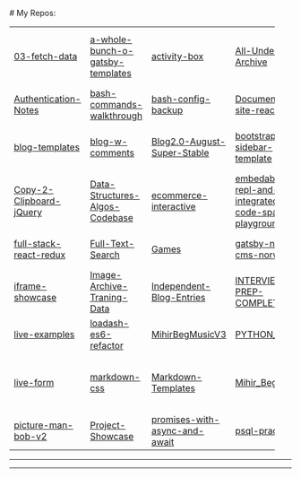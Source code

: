 \# My Repos:

<table style="width:94%;"><colgroup><col style="width: 6%" /><col style="width: 7%" /><col style="width: 7%" /><col style="width: 10%" /><col style="width: 8%" /><col style="width: 7%" /><col style="width: 7%" /><col style="width: 7%" /><col style="width: 8%" /><col style="width: 7%" /><col style="width: 7%" /><col style="width: 6%" /><col style="width: 7%" /></colgroup><tbody><tr class="odd"><td><a href="https://github.com/bgoonz/03-fetch-data">03-fetch-data</a></td><td><a href="https://github.com/bgoonz/a-whole-bunch-o-gatsby-templates">a-whole-bunch-o-gatsby-templates</a></td><td><a href="https://github.com/bgoonz/activity-box">activity-box</a></td><td><a href="https://github.com/bgoonz/All-Undergrad-Archive">All-Undergrad-Archive</a></td><td><a href="https://github.com/bgoonz/design-home-page-with-routes-bq5v7k">design-home-page-with-routes-bq5v7k</a></td><td><a href="https://github.com/bgoonz/alternate-blog-theme">alternate-blog-theme</a></td><td><a href="https://github.com/bgoonz/anki-cards">anki-cards</a></td><td><a href="https://github.com/bgoonz/ask-me-anything">ask-me-anything</a></td><td><a href="https://github.com/bgoonz/atlassian-templates">atlassian-templates</a></td><td><a href="https://github.com/bgoonz/atlassian-templates">atlassian-templates</a></td><td><a href="https://github.com/bgoonz/docs-collection">docs-collection</a></td><td><a href="https://github.com/bgoonz/DATA_STRUC_PYTHON_NOTES">DATA_STRUC_PYTHON_NOTES</a></td><td><a href="https://github.com/bgoonz/DS-ALGO-OFFICIAL">DS-ALGO-OFFICIAL</a></td></tr><tr class="even"><td><a href="https://github.com/bgoonz/Authentication-Notes">Authentication-Notes</a></td><td><a href="https://github.com/bgoonz/bash-commands-walkthrough">bash-commands-walkthrough</a></td><td><a href="https://github.com/bgoonz/bash-config-backup">bash-config-backup</a></td><td><a href="https://github.com/bgoonz/Documentation-site-react">Documentation-site-react</a></td><td><a href="https://github.com/bgoonz/bash-shell-utility-functions">bash-shell-utility-functions</a></td><td><a href="https://github.com/bgoonz/bass-station">bass-station</a></td><td><a href="https://github.com/bgoonz/BGOONZBLOG2.0STABLE">BGOONZBLOG2.0STABLE</a></td><td><a href="https://github.com/bgoonz/bgoonz">bgoonz</a></td><td><a href="https://github.com/bgoonz/BGOONZBLOG2.0STABLE">BGOONZBLOG2.0STABLE</a></td><td><a href="https://github.com/bgoonz/BGOONZ_BLOG_2.0">BGOONZ_BLOG_2.0</a></td><td><a href="https://github.com/bgoonz/Binary-Search">Binary-Search</a></td><td><a href="https://github.com/bgoonz/blog-2.o-versions">blog-2.o-versions</a></td><td><a href="https://github.com/bgoonz/random-list-of-embedable-content">random-list-of-embedable-content</a></td></tr><tr class="odd"><td><a href="https://github.com/bgoonz/blog-templates">blog-templates</a></td><td><a href="https://github.com/bgoonz/blog-w-comments">blog-w-comments</a></td><td><a href="https://github.com/bgoonz/Blog2.0-August-Super-Stable">Blog2.0-August-Super-Stable</a></td><td><a href="https://github.com/bgoonz/bootstrap-sidebar-template">bootstrap-sidebar-template</a></td><td><a href="https://github.com/bgoonz/callbacks">callbacks</a></td><td><a href="https://github.com/bgoonz/Comments">Comments</a></td><td><a href="https://github.com/bgoonz/commercejs-nextjs-demo-store">commercejs-nextjs-demo-store</a></td><td><a href="https://github.com/bgoonz/Common-npm-Readme-Compilation">Common-npm-Readme-Compilation</a></td><td><a href="https://github.com/bgoonz/Comparing-Web-Development-Bootcamps-2021">Comparing-Web-Development-Bootcamps-2021</a></td><td><a href="https://github.com/bgoonz/Connect-Four-Final-Version">Connect-Four-Final-Version</a></td><td><a href="https://github.com/bgoonz/convert-folder-contents-2-website">convert-folder-contents-2-website</a></td><td><a href="https://github.com/bgoonz/DS-AND-ALGO-Notes-P2">DS-AND-ALGO-Notes-P2</a></td><td></td></tr><tr class="even"><td><a href="https://github.com/bgoonz/Copy-2-Clipboard-jQuery">Copy-2-Clipboard-jQuery</a></td><td><a href="https://github.com/bgoonz/Data-Structures-Algos-Codebase">Data-Structures-Algos-Codebase</a></td><td><a href="https://github.com/bgoonz/ecommerce-interactive">ecommerce-interactive</a></td><td><a href="https://github.com/bgoonz/embedable-repl-and-integrated-code-space-playground">embedable-repl-and-integrated-code-space-playground</a></td><td><a href="https://github.com/bgoonz/excel2html-table">excel2html-table</a></td><td><a href="https://github.com/bgoonz/Exploring-Promises">Exploring-Promises</a></td><td><a href="https://github.com/bgoonz/express-API-template">express-API-template</a></td><td><a href="https://github.com/bgoonz/Express-basic-server-template">Express-basic-server-template</a></td><td><a href="https://github.com/bgoonz/express-knex-postgres-boilerplate">express-knex-postgres-boilerplate</a></td><td><a href="https://github.com/bgoonz/EXPRESS-NOTES">EXPRESS-NOTES</a></td><td><a href="https://github.com/bgoonz/fast-fourier-transform-">fast-fourier-transform-</a></td><td><a href="https://github.com/bgoonz/form-builder-vanilla-js">form-builder-vanilla-js</a></td><td><a href="https://github.com/bgoonz/Front-End-Frameworks-Practice">Front-End-Frameworks-Practice</a></td></tr><tr class="odd"><td><a href="https://github.com/bgoonz/full-stack-react-redux">full-stack-react-redux</a></td><td><a href="https://github.com/bgoonz/Full-Text-Search">Full-Text-Search</a></td><td><a href="https://github.com/bgoonz/Games">Games</a></td><td><a href="https://github.com/bgoonz/gatsby-netlify-cms-norwex">gatsby-netlify-cms-norwex</a></td><td><a href="https://github.com/bgoonz/gatsby-react-portfolio">gatsby-react-portfolio</a></td><td><a href="https://github.com/bgoonz/GIT-CDN-FILES">GIT-CDN-FILES</a></td><td><a href="https://github.com/bgoonz/GIT-HTML-PREVIEW-TOOL">GIT-HTML-PREVIEW-TOOL</a></td><td><a href="https://github.com/bgoonz/gitbook">gitbook</a></td><td><a href="https://github.com/bgoonz/github-readme-stats">github-readme-stats</a></td><td><a href="https://github.com/bgoonz/github-reference-repo">github-reference-repo</a></td><td><a href="https://github.com/bgoonz/GoalsTracker">GoalsTracker</a></td><td><a href="https://github.com/bgoonz/graphql-experimentation">graphql-experimentation</a></td><td><a href="https://github.com/bgoonz/https___mihirbeg.com_">https<em>__mihirbeg.com</em></a></td></tr><tr class="even"><td><a href="https://github.com/bgoonz/iframe-showcase">iframe-showcase</a></td><td><a href="https://github.com/bgoonz/Image-Archive-Traning-Data">Image-Archive-Traning-Data</a></td><td><a href="https://github.com/bgoonz/Independent-Blog-Entries">Independent-Blog-Entries</a></td><td><a href="https://github.com/bgoonz/INTERVIEW-PREP-COMPLETE">INTERVIEW-PREP-COMPLETE</a></td><td><a href="https://github.com/bgoonz/JAMSTACK-TEMPLATES">JAMSTACK-TEMPLATES</a></td><td><a href="https://github.com/bgoonz/Javascript-Best-Practices_--Tools">Javascript-Best-Practices_–Tools</a></td><td><a href="https://github.com/bgoonz/jsanimate">jsanimate</a></td><td><a href="https://github.com/bgoonz/Jupyter-Notebooks">Jupyter-Notebooks</a></td><td><a href="https://github.com/bgoonz/Lambda">Lambda</a></td><td><a href="https://github.com/bgoonz/Lambda-Resource-Static-Assets">Lambda-Resource-Static-Assets</a></td><td><a href="https://github.com/bgoonz/learning-nextjs">learning-nextjs</a></td><td><a href="https://github.com/bgoonz/Learning-Redux">Learning-Redux</a></td><td><a href="https://github.com/bgoonz/Links-Shortcut-Site">Links-Shortcut-Site</a></td></tr><tr class="odd"><td><a href="https://github.com/bgoonz/live-examples">live-examples</a></td><td><a href="https://github.com/bgoonz/loadash-es6-refactor">loadash-es6-refactor</a></td><td><a href="https://github.com/bgoonz/MihirBegMusicV3">MihirBegMusicV3</a></td><td><a href="https://github.com/bgoonz/PYTHON_PRAC">PYTHON_PRAC</a></td><td></td><td></td><td></td><td></td><td></td><td></td><td></td><td></td><td></td></tr><tr class="even"><td><a href="https://github.com/bgoonz/live-form">live-form</a></td><td><a href="https://github.com/bgoonz/markdown-css">markdown-css</a></td><td><a href="https://github.com/bgoonz/Markdown-Templates">Markdown-Templates</a></td><td><a href="https://github.com/bgoonz/Mihir_Beg_Final">Mihir_Beg_Final</a></td><td><a href="https://github.com/bgoonz/mini-project-showcase">mini-project-showcase</a></td><td><a href="https://github.com/bgoonz/Music-Theory-n-Web-Synth-Keyboard">Music-Theory-n-Web-Synth-Keyboard</a></td><td><a href="https://github.com/bgoonz/my-gists">my-gists</a></td><td><a href="https://github.com/bgoonz/My-Medium-Blog">My-Medium-Blog</a></td><td><a href="https://github.com/bgoonz/nextjs-netlify-blog-template">nextjs-netlify-blog-template</a></td><td><a href="https://github.com/bgoonz/norwex-coff-ecom">norwex-coff-ecom</a></td><td><a href="https://github.com/bgoonz/old-c-and-cpp-repos-from-undergrad">old-c-and-cpp-repos-from-undergrad</a></td><td><a href="https://github.com/bgoonz/old-code-from-undergrad">old-code-from-undergrad</a></td><td></td></tr><tr class="odd"><td><a href="https://github.com/bgoonz/picture-man-bob-v2">picture-man-bob-v2</a></td><td><a href="https://github.com/bgoonz/Project-Showcase">Project-Showcase</a></td><td><a href="https://github.com/bgoonz/promises-with-async-and-await">promises-with-async-and-await</a></td><td><a href="https://github.com/bgoonz/psql-practice">psql-practice</a></td><td><a href="https://github.com/bgoonz/python-playground-embed">python-playground-embed</a></td><td><a href="https://github.com/bgoonz/python-practice-notes">python-practice-notes</a></td><td></td><td></td><td></td><td></td><td></td><td></td><td></td></tr></tbody></table>

---

---

